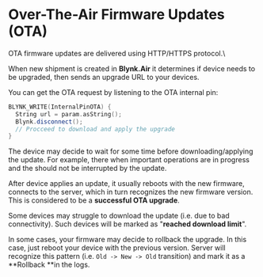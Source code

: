 # Over-The-Air Firmware Updates (OTA)

OTA firmware updates are delivered using HTTP/HTTPS protocol.\


When new shipment is created in **Blynk.Air** it determines if device needs to be upgraded, then sends an upgrade URL to your devices.

You can get the OTA request by listening to the OTA internal pin:

```cpp
BLYNK_WRITE(InternalPinOTA) {
  String url = param.asString();
  Blynk.disconnect();
  // Procceed to download and apply the upgrade
}
```

The device may decide to wait for some time before downloading/applying the update. For example, there when important operations are in progress and the should not be interrupted by the update.

After device applies an update, it usually reboots with the new firmware, connects to the server, which in turn recognizes the new firmware version. This is considered to be a **successful OTA upgrade**.

Some devices may struggle to download the update (i.e. due to bad connectivity). Such devices will be marked as "**reached download limit**".

In some cases, your firmware may decide to rollback the upgrade. In this case, just reboot your device with the previous version. Server will recognize this pattern (i.e. `Old -> New -> Old` transition) and mark it as a **Rollback **in the logs.

